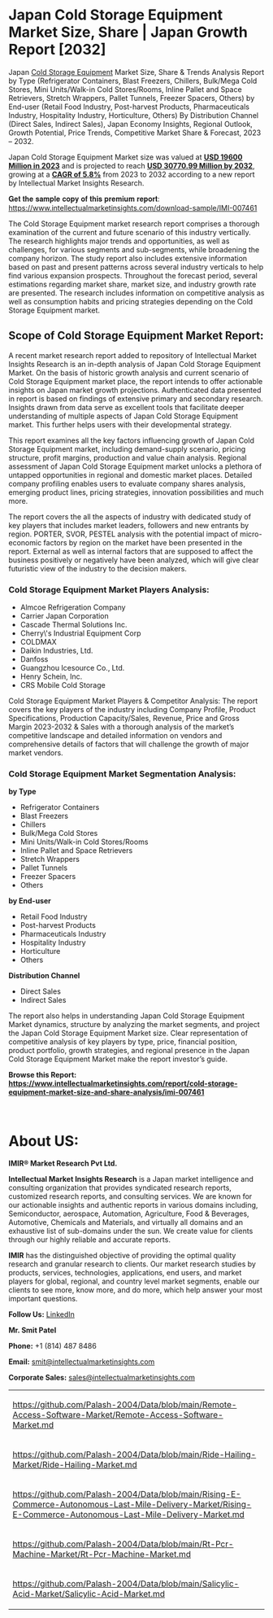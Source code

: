 <h1>Japan Cold Storage Equipment Market Size, Share | Japan Growth Report [2032]</h1>
<p>Japan <a href="https://www.intellectualmarketinsights.com/report/cold-storage-equipment-market-size-and-share-analysis/imi-007461">Cold Storage Equipment</a> Market Size, Share &amp; Trends Analysis Report by Type (Refrigerator Containers, Blast Freezers, Chillers, Bulk/Mega Cold Stores, Mini Units/Walk-in Cold Stores/Rooms, Inline Pallet and Space Retrievers, Stretch Wrappers, Pallet Tunnels, Freezer Spacers, Others) by End-user (Retail Food Industry, Post-harvest Products, Pharmaceuticals Industry, Hospitality Industry, Horticulture, Others) By Distribution Channel (Direct Sales, Indirect Sales), Japan Economy Insights, Regional Outlook, Growth Potential, Price Trends, Competitive Market Share &amp; Forecast, 2023 &ndash; 2032.</p>
<p>Japan Cold Storage Equipment Market size was valued at&nbsp;<strong><u>USD 19600 Million in 2023</u></strong>&nbsp;and is projected to reach&nbsp;<strong><u>USD 30770.99 Million by 2032</u></strong>, growing at a&nbsp;<strong><u>CAGR of 5.8%</u></strong>&nbsp;from 2023 to 2032 according to a new report by Intellectual Market Insights Research.</p>
<p>𝐆𝐞𝐭 𝐭𝐡𝐞 𝐬𝐚𝐦𝐩𝐥𝐞 𝐜𝐨𝐩𝐲 𝐨𝐟 𝐭𝐡𝐢𝐬 𝐩𝐫𝐞𝐦𝐢𝐮𝐦 𝐫𝐞𝐩𝐨𝐫𝐭: <a href="https://www.intellectualmarketinsights.com/download-sample/IMI-007461">https://www.intellectualmarketinsights.com/download-sample/IMI-007461</a></p>
<p>The Cold Storage Equipment market research report comprises a thorough examination of the current and future scenario of this industry vertically. The research highlights major trends and opportunities, as well as challenges, for various segments and sub-segments, while broadening the company horizon. The study report also includes extensive information based on past and present patterns across several industry verticals to help find various expansion prospects. Throughout the forecast period, several estimations regarding market share, market size, and industry growth rate are presented. The research includes information on competitive analysis as well as consumption habits and pricing strategies depending on the Cold Storage Equipment market.</p>
<h2>Scope of Cold Storage Equipment Market Report:</h2>
<p>A recent market research report added to repository of Intellectual Market Insights Research is an in-depth analysis of Japan Cold Storage Equipment Market. On the basis of historic growth analysis and current scenario of Cold Storage Equipment market place, the report intends to offer actionable insights on Japan market growth projections. Authenticated data presented in report is based on findings of extensive primary and secondary research. Insights drawn from data serve as excellent tools that facilitate deeper understanding of multiple aspects of Japan Cold Storage Equipment market. This further helps users with their developmental strategy.</p>
<p>This report examines all the key factors influencing growth of Japan Cold Storage Equipment market, including demand-supply scenario, pricing structure, profit margins, production and value chain analysis. Regional assessment of Japan Cold Storage Equipment market unlocks a plethora of untapped opportunities in regional and domestic market places. Detailed company profiling enables users to evaluate company shares analysis, emerging product lines, pricing strategies, innovation possibilities and much more.</p>
<p>The report covers the all the aspects of industry with dedicated study of key players that includes market leaders, followers and new entrants by region. PORTER, SVOR, PESTEL analysis with the potential impact of micro-economic factors by region on the market have been presented in the report. External as well as internal factors that are supposed to affect the business positively or negatively have been analyzed, which will give clear futuristic view of the industry to the decision makers.</p>
<h3>Cold Storage Equipment Market Players Analysis:</h3>
<ul>
<li>Almcoe Refrigeration Company</li>
<li>Carrier Japan Corporation</li>
<li>Cascade Thermal Solutions Inc.</li>
<li>Cherry\'s Industrial Equipment Corp</li>
<li>COLDMAX</li>
<li>Daikin Industries, Ltd.</li>
<li>Danfoss</li>
<li>Guangzhou Icesource Co., Ltd.</li>
<li>Henry Schein, Inc.</li>
<li>CRS Mobile Cold Storage</li>
</ul>
<p>Cold Storage Equipment Market Players &amp; Competitor Analysis: The report covers the key players of the industry including Company Profile, Product Specifications, Production Capacity/Sales, Revenue, Price and Gross Margin 2023-2032 &amp; Sales with a thorough analysis of the market&rsquo;s competitive landscape and detailed information on vendors and comprehensive details of factors that will challenge the growth of major market vendors.</p>
<h3>Cold Storage Equipment Market Segmentation Analysis:</h3>
<p><strong>by Type</strong></p>
<ul>
<li>Refrigerator Containers</li>
<li>Blast Freezers</li>
<li>Chillers</li>
<li>Bulk/Mega Cold Stores</li>
<li>Mini Units/Walk-in Cold Stores/Rooms</li>
<li>Inline Pallet and Space Retrievers</li>
<li>Stretch Wrappers</li>
<li>Pallet Tunnels</li>
<li>Freezer Spacers</li>
<li>Others</li>
</ul>
<p><strong>by End-user</strong></p>
<ul>
<li>Retail Food Industry</li>
<li>Post-harvest Products</li>
<li>Pharmaceuticals Industry</li>
<li>Hospitality Industry</li>
<li>Horticulture</li>
<li>Others</li>
</ul>
<p><strong>Distribution Channel</strong></p>
<ul>
<li>Direct Sales</li>
<li>Indirect Sales</li>
</ul>
<p>The report also helps in understanding Japan Cold Storage Equipment Market dynamics, structure by analyzing the market segments, and project the Japan Cold Storage Equipment&nbsp;Market size. Clear representation of competitive analysis of key players by type, price, financial position, product portfolio, growth strategies, and regional presence in the Japan Cold Storage Equipment Market make the report investor&rsquo;s guide.</p>
<p><strong>Browse this Report: </strong><a href="https://www.intellectualmarketinsights.com/report/cold-storage-equipment-market-size-and-share-analysis/imi-007461"><strong>https://www.intellectualmarketinsights.com/report/cold-storage-equipment-market-size-and-share-analysis/imi-007461</strong></a></p>
<p>&nbsp;</p>
<h1>About US:</h1>
<p><strong>IMIR&reg; Market Research Pvt Ltd.</strong></p>
<p><strong>Intellectual Market Insights Research</strong> is a Japan market intelligence and consulting organization that provides syndicated research reports, customized research reports, and consulting services. We are known for our actionable insights and authentic reports in various domains including, Semiconductor, aerospace, Automation, Agriculture, Food &amp; Beverages, Automotive, Chemicals and Materials, and virtually all domains and an exhaustive list of sub-domains under the sun. We create value for clients through our highly reliable and accurate reports.</p>
<p><strong>IMIR</strong> has the distinguished objective of providing the optimal quality research and granular research to clients. Our market research studies by products, services, technologies, applications, end users, and market players for global, regional, and country level market segments, enable our clients to see more, know more, and do more, which help answer your most important questions.</p>
<p><strong>Follow Us:</strong> <a href="https://www.linkedin.com/company/imir-marketresearch/">LinkedIn</a></p>
<p><strong>Mr. Smit Patel</strong></p>
<p><strong>Phone:</strong> +1 (814) 487 8486</p>
<p><strong>Email:</strong> <a href="mailto:smit@intellectualmarketinsights.com">smit@intellectualmarketinsights.com</a></p>
<p><strong>Corporate Sales:</strong> <a href="mailto:sales@intellectualmarketinsights.com">sales@intellectualmarketinsights.com</a></p>
<table width="0">
<tbody>
<tr>
<td>
<p><a href="https://github.com/Palash-2004/Data/blob/main/Remote-Access-Software-Market/Remote-Access-Software-Market.md">https://github.com/Palash-2004/Data/blob/main/Remote-Access-Software-Market/Remote-Access-Software-Market.md</a></p>
</td>
</tr>
<tr>
<td>
<p><a href="https://github.com/Palash-2004/Data/blob/main/Ride-Hailing-Market/Ride-Hailing-Market.md">https://github.com/Palash-2004/Data/blob/main/Ride-Hailing-Market/Ride-Hailing-Market.md</a></p>
</td>
</tr>
<tr>
<td>
<p><a href="https://github.com/Palash-2004/Data/blob/main/Rising-E-Commerce-Autonomous-Last-Mile-Delivery-Market/Rising-E-Commerce-Autonomous-Last-Mile-Delivery-Market.md">https://github.com/Palash-2004/Data/blob/main/Rising-E-Commerce-Autonomous-Last-Mile-Delivery-Market/Rising-E-Commerce-Autonomous-Last-Mile-Delivery-Market.md</a></p>
</td>
</tr>
<tr>
<td>
<p><a href="https://github.com/Palash-2004/Data/blob/main/Rt-Pcr-Machine-Market/Rt-Pcr-Machine-Market.md">https://github.com/Palash-2004/Data/blob/main/Rt-Pcr-Machine-Market/Rt-Pcr-Machine-Market.md</a></p>
</td>
</tr>
<tr>
<td>
<p><a href="https://github.com/Palash-2004/Data/blob/main/Salicylic-Acid-Market/Salicylic-Acid-Market.md">https://github.com/Palash-2004/Data/blob/main/Salicylic-Acid-Market/Salicylic-Acid-Market.md</a></p>
</td>
</tr>
</tbody>
</table>
<p>&nbsp;</p>
<p>&nbsp;</p>
